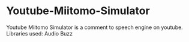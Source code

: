 # Youtube-Miitomo-Simulator

Youtube Miitomo Simulator is a comment to speech engine on youtube.
Libraries used: Audio Buzz

